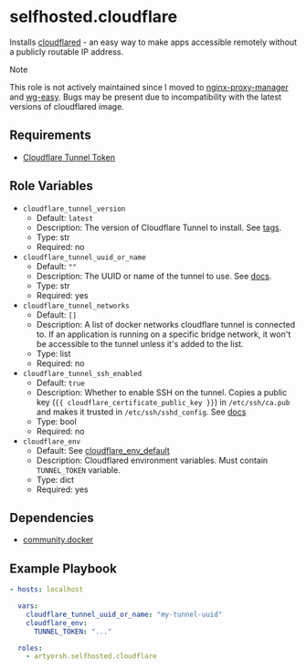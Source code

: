 # selfhosted.cloudflare

Installs [cloudflared](https://hub.docker.com/r/cloudflare/cloudflared) - an easy way to make apps accessible remotely without a publicly routable IP address.

> [!NOTE]
> This role is not actively maintained since I moved to [nginx-proxy-manager](../nginx/README.md) and [wg-easy](../wgeasy/README.md).
> Bugs may be present due to incompatibility with the latest versions of cloudflared image.

## Requirements

- [Cloudflare Tunnel Token](https://developers.cloudflare.com/cloudflare-one/connections/connect-networks/get-started/create-remote-tunnel)

## Role Variables

- `cloudflare_tunnel_version`
  - Default: `latest`
  - Description: The version of Cloudflare Tunnel to install. See [tags](https://hub.docker.com/r/cloudflare/cloudflared/tags).
  - Type: str
  - Required: no
- `cloudflare_tunnel_uuid_or_name`
  - Default: `""`
  - Description: The UUID or name of the tunnel to use. See [docs](https://developers.cloudflare.com/cloudflare-one/connections/connect-networks/get-started/tunnel-useful-terms/#tunnel).
  - Type: str
  - Required: yes
- `cloudflare_tunnel_networks`
  - Default: `[]`
  - Description: A list of docker networks cloudflare tunnel is connected to. If an application is running on a specific bridge network, it won't be accessible to the tunnel unless it's added to the list.
  - Type: list
  - Required: no
- `cloudflare_tunnel_ssh_enabled`
  - Default: `true`
  - Description: Whether to enable SSH on the tunnel. Copies a public key (`{{ cloudflare_certificate_public_key }}`) in `/etc/ssh/ca.pub` and makes it trusted in `/etc/ssh/sshd_config`. See [docs](https://developers.cloudflare.com/cloudflare-one/identity/users/short-lived-certificates#3-generate-a-short-lived-certificate-public-key)
  - Type: bool
  - Required: no
- `cloudflare_env`
  - Default: See [cloudflare_env_default](./vars/main.yml)
  - Description: Cloudflared environment variables. Must contain `TUNNEL_TOKEN` variable.
  - Type: dict
  - Required: yes

## Dependencies

- [community.docker](https://docs.ansible.com/ansible/latest/collections/community/docker/index.html)

## Example Playbook

```yaml
- hosts: localhost

  vars:
    cloudflare_tunnel_uuid_or_name: "my-tunnel-uuid"
    cloudflare_env:
      TUNNEL_TOKEN: "..."

  roles:
    - artyorsh.selfhosted.cloudflare
``` 